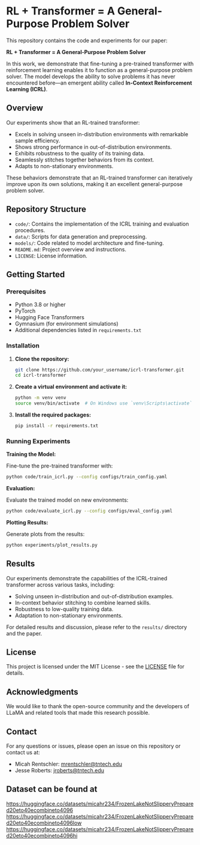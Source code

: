 # RL + Transformer = A General-Purpose Problem Solver

This repository contains the code and experiments for our paper:

**RL + Transformer = A General-Purpose Problem Solver**

In this work, we demonstrate that fine-tuning a pre-trained transformer with reinforcement learning enables it to function as a general-purpose problem solver. The model develops the ability to solve problems it has never encountered before—an emergent ability called **In-Context Reinforcement Learning (ICRL)**.

## Overview

Our experiments show that an RL-trained transformer:

- Excels in solving unseen in-distribution environments with remarkable sample efficiency.
- Shows strong performance in out-of-distribution environments.
- Exhibits robustness to the quality of its training data.
- Seamlessly stitches together behaviors from its context.
- Adapts to non-stationary environments.

These behaviors demonstrate that an RL-trained transformer can iteratively improve upon its own solutions, making it an excellent general-purpose problem solver.

## Repository Structure

- `code/`: Contains the implementation of the ICRL training and evaluation procedures.
- `data/`: Scripts for data generation and preprocessing.
- `models/`: Code related to model architecture and fine-tuning.
- `README.md`: Project overview and instructions.
- `LICENSE`: License information.

## Getting Started

### Prerequisites

- Python 3.8 or higher
- PyTorch
- Hugging Face Transformers
- Gymnasium (for environment simulations)
- Additional dependencies listed in `requirements.txt`

### Installation

1. **Clone the repository:**

   ```bash
   git clone https://github.com/your_username/icrl-transformer.git
   cd icrl-transformer
   ```

2. **Create a virtual environment and activate it:**

   ```bash
   python -m venv venv
   source venv/bin/activate  # On Windows use `venv\Scripts\activate`
   ```

3. **Install the required packages:**

   ```bash
   pip install -r requirements.txt
   ```

### Running Experiments

**Training the Model:**

Fine-tune the pre-trained transformer with:

```bash
python code/train_icrl.py --config configs/train_config.yaml
```

**Evaluation:**

Evaluate the trained model on new environments:

```bash
python code/evaluate_icrl.py --config configs/eval_config.yaml
```

**Plotting Results:**

Generate plots from the results:

```bash
python experiments/plot_results.py
```

## Results

Our experiments demonstrate the capabilities of the ICRL-trained transformer across various tasks, including:

- Solving unseen in-distribution and out-of-distribution examples.
- In-context behavior stitching to combine learned skills.
- Robustness to low-quality training data.
- Adaptation to non-stationary environments.

For detailed results and discussion, please refer to the `results/` directory and the paper.

## License

This project is licensed under the MIT License - see the [LICENSE](LICENSE) file for details.


## Acknowledgments

We would like to thank the open-source community and the developers of LLaMA and related tools that made this research possible.


## Contact

For any questions or issues, please open an issue on this repository or contact us at:

- Micah Rentschler: [mrentschler@tntech.edu](mailto:mrentschler@tntech.edu)
- Jesse Roberts: [jroberts@tntech.edu](mailto:jroberts@tntech.edu)

## Dataset can be found at

https://huggingface.co/datasets/micahr234/FrozenLakeNotSlipperyPrepared20eto40ecombineto4096
https://huggingface.co/datasets/micahr234/FrozenLakeNotSlipperyPrepared20eto40ecombineto4096low
https://huggingface.co/datasets/micahr234/FrozenLakeNotSlipperyPrepared20eto40ecombineto4096hi

